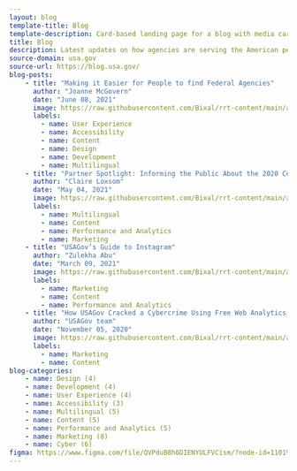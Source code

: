 ```yaml
---
layout: blog
template-title: Blog
template-description: Card-based landing page for a blog with media cards, tags, and secondary navigation
title: Blog
description: Latest updates on how agencies are serving the American people
source-domain: usa.gov
source-url: https://blog.usa.gov/
blog-posts:
    - title: "Making it Easier for People to find Federal Agencies"
      author: "Joanne McGovern"
      date: "June 08, 2021"
      image: https://raw.githubusercontent.com/Bixal/rrt-content/main/assets/img/blog-2.jpg
      labels:
        - name: User Experience
        - name: Accessibility
        - name: Content
        - name: Design
        - name: Development
        - name: Multilingual
    - title: "Partner Spotlight: Informing the Public About the 2020 Census"
      author: "Claire Loxsom"
      date: "May 04, 2021"
      image: https://raw.githubusercontent.com/Bixal/rrt-content/main/assets/img/blog-1.jpg
      labels:
        - name: Multilingual
        - name: Content
        - name: Performance and Analytics
        - name: Marketing
    - title: "USAGov’s Guide to Instagram"
      author: "Zulekha Abu"
      date: "March 09, 2021"
      image: https://raw.githubusercontent.com/Bixal/rrt-content/main/assets/img/blog-3.jpg
      labels:
        - name: Marketing
        - name: Content
        - name: Performance and Analytics
    - title: "How USAGov Cracked a Cybercrime Using Free Web Analytics Tools"
      author: "USAGov team"
      date: "November 05, 2020"
      image: https://raw.githubusercontent.com/Bixal/rrt-content/main/assets/img/blog-4.jpg
      labels:
        - name: Marketing
        - name: Content        
blog-categories:
    - name: Design (4)
    - name: Development (4)
    - name: User Experience (4)
    - name: Accessibility (3)
    - name: Multilingual (5)
    - name: Content (5)
    - name: Performance and Analytics (5)
    - name: Marketing (8)
    - name: Cyber (6)
figma: https://www.figma.com/file/QVPduB8h6DIENYULFVCism/?node-id=1101%3A3136
---
```


